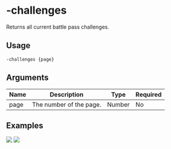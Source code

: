 # -challenges

Returns all current battle pass challenges.

## Usage

```
-challenges {page}
```

## Arguments

| Name | Description             | Type   | Required |
| ---- | ----------------------- | ------ | -------- |
| page | The number of the page. | Number | No       |

## Examples

![](https://user-images.githubusercontent.com/111157596/229904264-1fe006ab-f5a5-4905-b969-bdcc2c8fc9b6.png)
![](https://user-images.githubusercontent.com/111157596/229904275-33c90c92-653c-4e54-a89f-3b78ba4a2982.png)